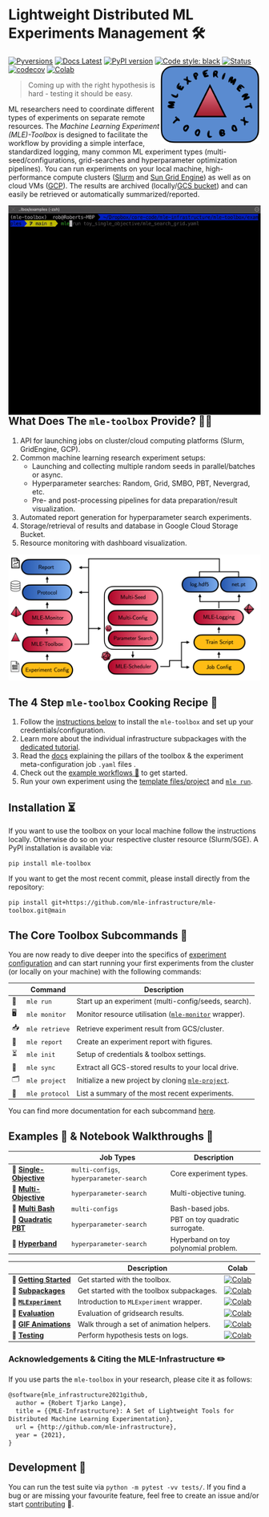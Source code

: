 # Lightweight Distributed ML Experiments Management 🛠️
[![Pyversions](https://img.shields.io/pypi/pyversions/mle-toolbox.svg?style=flat-square)](https://pypi.python.org/pypi/mle-toolbox)
[![Docs Latest](https://img.shields.io/badge/docs-dev-blue.svg)](https://mle-infrastructure.github.io/)
[![PyPI version](https://badge.fury.io/py/mle-toolbox.svg)](https://badge.fury.io/py/mle-toolbox)
[![Code style: black](https://img.shields.io/badge/code%20style-black-000000.svg)](https://github.com/psf/black)
[![Status](https://github.com/mle-infrastructure/mle-toolbox/workflows/Python%20tests/badge.svg)](https://github.com/mle-infrastructure/mle-toolbox/actions?query=workflow%3A"Python+tests")
[![codecov](https://codecov.io/gh/mle-infrastructure/mle-toolbox/branch/main/graph/badge.svg?token=0B56UIWGX3)](https://codecov.io/gh/mle-infrastructure/mle-toolbox)
[![Colab](https://colab.research.google.com/assets/colab-badge.svg)](https://colab.research.google.com/github/mle-infrastructure/mle-toolbox/blob/main/notebooks/getting_started.ipynb)
<a href="https://github.com/mle-infrastructure/mle-toolbox/blob/main/docs/logo_transparent.png?raw=true"><img src="https://github.com/mle-infrastructure/mle-toolbox/blob/main/docs/logo_transparent.png?raw=true" width="200" align="right" /></a>

> Coming up with the right hypothesis is hard - testing it should be easy.

ML researchers need to coordinate different types of experiments on separate remote resources. The *Machine Learning Experiment (MLE)-Toolbox* is designed to facilitate the workflow by providing a simple interface, standardized logging, many common ML experiment types (multi-seed/configurations, grid-searches and hyperparameter optimization pipelines). You can run experiments on your local machine, high-performance compute clusters ([Slurm](https://slurm.schedmd.com/overview.html) and [Sun Grid Engine](http://bioinformatics.mdc-berlin.de/intro2UnixandSGE/sun_grid_engine_for_beginners/README.html)) as well as on cloud VMs ([GCP](https://cloud.google.com/gcp/)). The results are archived (locally/[GCS bucket](https://cloud.google.com/products/storage/)) and can easily be retrieved or automatically summarized/reported.

<a href="https://github.com/mle-infrastructure/mle-toolbox/blob/main/docs/mle_run.gif?raw=true"><img src="https://github.com/mle-infrastructure/mle-toolbox/blob/main/docs/mle_run.gif?raw=true" width="800" align="right" /></a>


## What Does The `mle-toolbox` Provide? 🧑‍🔧

1. API for launching jobs on cluster/cloud computing platforms (Slurm, GridEngine, GCP).
2. Common machine learning research experiment setups:
    - Launching and collecting multiple random seeds in parallel/batches or async.
    - Hyperparameter searches: Random, Grid, SMBO, PBT, Nevergrad, etc.
    - Pre- and post-processing pipelines for data preparation/result visualization.
3. Automated report generation for hyperparameter search experiments.
4. Storage/retrieval of results and database in Google Cloud Storage Bucket.
5. Resource monitoring with dashboard visualization.

![](https://github.com/mle-infrastructure/mle-toolbox/blob/main/docs/mle_toolbox_structure.png?raw=true)

## The 4 Step `mle-toolbox` Cooking Recipe 🍲

1. Follow the [instructions below](https://github.com/mle-infrastructure/mle-toolbox#installation-) to install the `mle-toolbox` and set up your credentials/configuration.
2. Learn more about the individual infrastructure subpackages with the [dedicated tutorial](https://github.com/mle-infrastructure/mle-tutorial).
3. Read the [docs](https://mle-infrastructure.github.io) explaining the pillars of the toolbox & the experiment meta-configuration job `.yaml` files .
4. Check out the [example workflows 📄](https://github.com/mle-infrastructure/mle-toolbox#examples---notebook-walkthroughs-) to get started.
5. Run your own experiment using the [template files/project](https://github.com/mle-infrastructure/mle-project) and [`mle run`](https://mle-infrastructure.github.io/mle_toolbox/toolbox).


## Installation ⏳

If you want to use the toolbox on your local machine follow the instructions locally. Otherwise do so on your respective cluster resource (Slurm/SGE). A PyPI installation is available via:

```
pip install mle-toolbox
```

If you want to get the most recent commit, please install directly from the repository:

```
pip install git+https://github.com/mle-infrastructure/mle-toolbox.git@main
```

## The Core Toolbox Subcommands 🌱

You are now ready to dive deeper into the specifics of [experiment configuration](https://mle-infrastructure.github.io/mle_toolbox/experiments/) and can start running your first experiments from the cluster (or locally on your machine) with the following commands:

|   | Command              |        Description                                                        |
|-----------| -------------------------- | -------------------------------------------------------------- |
|🚀| `mle run`      | Start up an experiment (multi-config/seeds, search).              |
|🖥️| `mle monitor`       | Monitor resource utilisation ([`mle-monitor`](https://github.com/mle-infrastructure/mle-monitor) wrapper).              |
|📥	| `mle retrieve`       | Retrieve experiment result from GCS/cluster.              |
|💌| `mle report`       | Create an experiment report with figures.              |
|⏳| `mle init`       | Setup of credentials & toolbox settings.              |
|🔄| `mle sync`       | Extract all GCS-stored results to your local drive.              |
|🗂| `mle project`    | Initialize a new project by cloning [`mle-project`](https://github.com/mle-infrastructure/mle-project).   
|📝| `mle protocol`    | List a summary of the most recent experiments.

You can find more documentation for each subcommand [here](https://mle-infrastructure.github.io/mle_toolbox/subcommands/).

## Examples 📄 & Notebook Walkthroughs 📓

|              | Job Types|        Description                                                        |
| -------------------------- |-------------- | -------------------------------------------------------------- |
| 📄 **[Single-Objective](https://github.com/mle-infrastructure/mle-toolbox/tree/main/examples/toy_single_objective)** |  `multi-configs`, `hyperparameter-search`     | Core experiment types.              |
| 📄 **[Multi-Objective](https://github.com/mle-infrastructure/mle-toolbox/tree/main/examples/toy_multi_objective)**       | `hyperparameter-search`     | Multi-objective tuning. |
|  📄 **[Multi Bash](https://github.com/mle-infrastructure/mle-toolbox/tree/main/examples/bash_multi_config)**      | `multi-configs`     | Bash-based jobs.                        |
| 📄 **[Quadratic PBT](https://github.com/mle-infrastructure/mle-toolbox/tree/main/examples/pbt_quadratic)**            | `hyperparameter-search`    | PBT on toy quadratic surrogate.                          |
| 📄 **[Hyperband](https://github.com/mle-infrastructure/mle-toolbox/tree/main/examples/hyperband_mlp)**            | `hyperparameter-search`    | Hyperband on toy polynomial problem.                          |

|              | Description|        Colab                                                        |
| -------------------------- |-------------- | -------------------------------------------------------------- |
| 📓 **[Getting Started](https://github.com/mle-infrastructure/mle-toolbox/tree/main/notebooks/getting_started.ipynb)**          |  Get started with the toolbox. | [![Colab](https://colab.research.google.com/assets/colab-badge.svg)](https://colab.research.google.com/github/mle-infrastructure/mle-toolbox/blob/main/notebooks/getting_started.ipynb)
| 📓 **[Subpackages](https://github.com/mle-infrastructure/mle-tutorial/tree/main/tutorial.ipynb)**          |  Get started with the toolbox subpackages. | [![Colab](https://colab.research.google.com/assets/colab-badge.svg)](https://colab.research.google.com/github/mle-infrastructure/mle-tutorial/blob/main/tutorial.ipynb)
| 📓 **[`MLExperiment`](https://github.com/mle-infrastructure/mle-toolbox/tree/main/notebooks/mle_experiment.ipynb)**          |  Introduction to `MLExperiment` wrapper. | [![Colab](https://colab.research.google.com/assets/colab-badge.svg)](https://colab.research.google.com/github/mle-infrastructure/mle-toolbox/blob/main/notebooks/mle_experiment.ipynb)
| 📓 **[Evaluation](https://github.com/mle-infrastructure/mle-toolbox/tree/main/notebooks/evaluate_results.ipynb)**          |  Evaluation of gridsearch results. | [![Colab](https://colab.research.google.com/assets/colab-badge.svg)](https://colab.research.google.com/github/mle-infrastructure/mle-toolbox/blob/main/notebooks/evaluate_results.ipynb)
| 📓 **[GIF Animations](https://github.com/mle-infrastructure/mle-toolbox/tree/main/notebooks/animate_results.ipynb)** |  Walk through a set of animation helpers.      | [![Colab](https://colab.research.google.com/assets/colab-badge.svg)](https://colab.research.google.com/github/mle-infrastructure/mle-toolbox/blob/main/notebooks/animate_results.ipynb)
| 📓 **[Testing](https://github.com/mle-infrastructure/mle-toolbox/tree/main/notebooks/hypothesis_testing.ipynb)**     | Perform hypothesis tests on logs.        | [![Colab](https://colab.research.google.com/assets/colab-badge.svg)](https://colab.research.google.com/github/mle-infrastructure/mle-toolbox/blob/main/notebooks/hypothesis_testing.ipynb)


### Acknowledgements & Citing the MLE-Infrastructure ✏️

If you use parts the `mle-toolbox` in your research, please cite it as follows:

```
@software{mle_infrastructure2021github,
  author = {Robert Tjarko Lange},
  title = {{MLE-Infrastructure}: A Set of Lightweight Tools for Distributed Machine Learning Experimentation},
  url = {http://github.com/mle-infrastructure},
  year = {2021},
}
```

## Development 👷

You can run the test suite via `python -m pytest -vv tests/`. If you find a bug or are missing your favourite feature, feel free to create an issue and/or start [contributing](CONTRIBUTING.md) 🤗.
